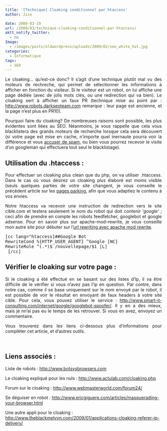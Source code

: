 ```yaml
---
title: '[Technique] Cloaking conditionnel par htaccess'
author: Jice

date: 2009-03-19
url: /2009/03/technique-cloaking-conditionnel-par-htaccess/
aktt_notify_twitter:
  - no
Image:
  - /images/posts/oldwordpress/uploads/2009/02/seo_white_hat.jpg
categories:
  - Informatique
tags:
  - SEO
---
```

<p style="text-align: justify;">
  Le cloaking&#8230; qu&#8217;est-ce donc? Il s&#8217;agit d&#8217;une technique plutôt mal vu des moteurs de rechreche, qui permet de sélectionner les informations à afficher en fonction du visiteur. Si le visiteur est un robot, on lui affiche une page dédiée (avec de jolis mots clés, ou une redirection qui va bien). Le cloaking sert à afficher un faux PR (technique mise au point par : <a title="Dark Seo Team" href="http://www.robots.darkseoteam.com/" target="_blank">http://www.robots.darkseoteam.com</a> remarque : leur page est ancienne, et la page n&#8217;est plus en PR10).
</p>

<p style="text-align: justify;">
  Pourquoi faire du cloaking? De nombreuses raisons sont possible, les plus évidentes sont liées au SEO. Néanmoins, je vous rappelle que cela vous blacklistera des grands moteurs de recherche lorsque cela sera découvert (si votre page est mise en cache, n&#8217;importe quel inernaute pourra voir la différence et vous <a title="Reporter un site spammy" href="http://www.google.fr/webmasters/spamreport.html" target="_blank">accuser de spam,</a> ou bien vous pourrez recevoir le visite d&#8217;un googleman qui effectuera tout seul le blacklistage).
</p>

<!--more-->

<h2 style="text-align: justify;">
  Utilisation du .htaccess :
</h2>

<p style="text-align: justify;">
  Pour effectuer un cloaking plus clean que du php, on va utiliser .htaccess. Dans le cas où vous désirez un cloaking plus élaboré est moins visible (seuls quelques parties de votre site changent, je vous conseille le précédent article sur les <a title="Pages parking" href="http://localhost/oldblog/2009/02/les-pages-parking/">pages parking</a>, afin que vous adaptiez le contenu à vos envies.
</p>

<p style="text-align: justify;">
  Notre htaccess va recevoir une instruction de redirection vers le site cible.com et testera seulement le nom du robot qui doit contenir &#8216;<em>google</em>&#8216; ; ceci afin de prendre en compte les robots feedfetcher, googlebot et google adsense. Pour en savoir plus sur apache-mod-rewrite, je vous conseille mon autre site pour débuter sur l&#8217;<a title="Débuter url rewriting avec apache mod-rewrite" href="http://www.apache-mod-rewrite.fr" target="_blank">url rewriting avec apache mod rewrite</a>.
</p>

<pre>[cc lang="htaccess]##Google Bot
RewriteCond %{HTTP_USER_AGENT} ^Google [NC]
RewriteRule ^(.*)$ /nouvellepage/$1 [L]
 [/cc]</pre>

## Vérifier le cloaking sur votre page :

<p style="text-align: justify;">
  Si le cloaking a été effectué en se basant sur des listes d&#8217;Ip, il va être difficile de le vérifier si vous n&#8217;avez pas l&#8217;ip en question. Par contre, dans notre cas, comme il se base uniquement sur le nom envoyé par le robot, il est possible de voir le résultat en envoyant de faux headers à votre site cible. Pour cela, vous pouvez utiliser le service : <a href="http://www.smart-it-consulting.com/internet/google/googlebot-spoofer/" target="_blank">http://www.smart-it-consulting.com/internet/google/googlebot-spoofer/</a>. Il y en a des mieux, mais je nn&#8217;ai pas eu le temps de les retrouver. Si vous en avez, envoyez un commentaire.
</p>

<p style="text-align: justify;">
  Vous trouverez dans les liens ci-dessous plus d&#8217;informations pour compléter cet article, et d&#8217;autres outils.
</p>

<br class="spacer_" />

## Liens associés :

Liste de robots : <a href="http://www.botsvsbrowsers.com" target="_blank">http://www.botsvsbrowsers.com</a>

Le cloaking expliqué pour les nuls : <a href="http://www.actulab.com/cloaking.php" target="_blank">http://www.actulab.com/cloaking.php</a>

Forum sur le cloaking : <a href="http://www.webmasterworld.com/forum24/" target="_blank">http://www.webmasterworld.com/forum24/</a>

Se déguiser en robot : <a href="http://www.ericgiguere.com/articles/masquerading-your-browser.html" target="_blank">http://www.ericgiguere.com/articles/masquerading-your-browser.html</a>

Une autre appli pour le cloaking : <a href="http://www.theblackmelvyn.com/2009/01/applications-cloaking-referer-ip-delivery/" target="_blank">http://www.theblackmelvyn.com/2009/01/applications-cloaking-referer-ip-delivery/</a>